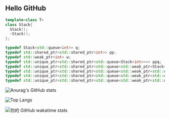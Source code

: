 ## Hello GitHub

```C++
template<class T>
class Stack{
  Stack();
  ~Stack();
};

typedef Stack<std::queue<int>> q;
typedef std::shared_ptr<std::shared_ptr<int>> pp;
typedef std::weak_ptr<int> w;
typedef std::unique_ptr<std::shared_ptr<std::queue<Stack<int>>>> ppq;
typedef std::unique_ptr<std::shared_ptr<std::queue<std::weak_ptr<Stack<int>>>>> ppqw;
typedef std::unique_ptr<std::shared_ptr<std::queue<std::weak_ptr<std::queue<Stack<int>>>>>> ppqwq;
typedef std::unique_ptr<std::shared_ptr<std::queue<std::weak_ptr<std::queue<std::queue<Stack<int>>>>>>> ppqwqq;
typedef std::unique_ptr<std::shared_ptr<std::queue<std::weak_ptr<std::queue<std::queue<std::queue<Stack<int>>>>>>>> ppqwqqq;

```

![Anurag's GitHub stats](https://github-readme-stats.vercel.app/api?username=2876225417&show_icons=true&theme=radical)

![Top Langs](https://github-readme-stats.vercel.app/api/top-langs/?username=2876225417&layout=compact&theme=dark)

![你的 GitHub wakatime stats](https://github-readme-stats.vercel.app/api/wakatime?username=ppQwQqq)




